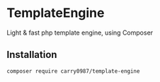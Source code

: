 # TemplateEngine
Light &amp; fast php template engine, using Composer

## Installation
```bash
composer require carry0987/template-engine
```
